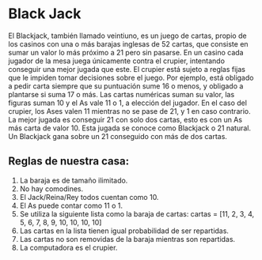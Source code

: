 <h1>Black Jack</h1>

<p>El Blackjack, también llamado veintiuno, es un juego de cartas, propio de los casinos con una o más barajas inglesas de 52 cartas, que consiste en sumar un valor lo más próximo a 21 pero sin pasarse. En un casino cada jugador de la mesa juega únicamente contra el crupier, intentando conseguir una mejor jugada que este. El crupier está sujeto a reglas fijas que le impiden tomar decisiones sobre el juego. Por ejemplo, está obligado a pedir carta siempre que su puntuación sume 16 o menos, y obligado a plantarse si suma 17 o más. Las cartas numéricas suman su valor, las figuras suman 10 y el As vale 11 o 1, a elección del jugador. En el caso del crupier, los Ases valen 11 mientras no se pase de 21, y 1 en caso contrario. La mejor jugada es conseguir 21 con solo dos cartas, esto es con un As más carta de valor 10. Esta jugada se conoce como Blackjack o 21 natural. Un Blackjack gana sobre un 21 conseguido con más de dos cartas.
</p>

<h2>Reglas de nuestra casa:</h2>
<ol>
<li> La baraja es de tamaño ilimitado. </li>
<li> No hay comodines. </li>
<li> El Jack/Reina/Rey todos cuentan como 10. </li>
<li> El As puede contar como 11 o 1.</li>
<li> Se utiliza la siguiente lista como la baraja de cartas: cartas = [11, 2, 3, 4, 5, 6, 7, 8, 9, 10, 10, 10, 10]  </li>
<li> Las cartas en la lista tienen igual probabilidad de ser repartidas.</li>
<li> Las cartas no son removidas de la baraja mientras son repartidas.</li>
<li> La computadora es el crupier.</li>
</ol>
